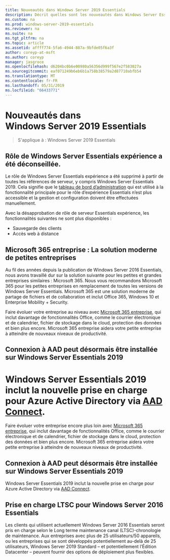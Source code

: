 ```yaml
---
title: Nouveautés dans Windows Server 2019 Essentials
description: Décrit quelles sont les nouveautés dans Windows Server Essentials 2019
ms.custom: na
ms.prod: windows-server-2019-essentials
ms.reviewer: na
ms.suite: na
ms.tgt_pltfrm: na
ms.topic: article
ms.assetid: affff774-5fa6-4944-887a-9bfde05f6a3f
author: coreyp-at-msft
ms.author: coreyp
manager: jasgroce
ms.openlocfilehash: d6204bc0b6e00980a56356d999f567e2f583027a
ms.sourcegitcommit: eaf071249b6eb6b1a758b38579a2d87710abfb54
ms.translationtype: MT
ms.contentlocale: fr-FR
ms.lasthandoff: 05/31/2019
ms.locfileid: "66433771"
---
```

# <a name="whats-new-in-windows-server-2019-essentials"></a>Nouveautés dans Windows Server 2019 Essentials

> S'applique à : Windows Server 2019 Essentials

## <a name="windows-server-essentials-experience-role-has-been-deprecated"></a>Rôle de Windows Server Essentials expérience a été déconseillée.

Le rôle de Windows Server Essentials expérience a été supprimé à partir de toutes les références de serveur, y compris Windows Server Essentials 2019. Cela signifie que le [tableau de bord d’administration](../manage/overview-of-the-dashboard-in-windows-server-essentials.md) qui est utilisé à la fonctionnalité principale pour le rôle d’expérience Essentials n’est plus accessible et la gestion et configuration doivent être effectuées manuellement. 

Avec la désapprobation de rôle de serveur Essentials expérience, les fonctionnalités suivantes ne sont plus disponibles :

-   Sauvegarde des clients 
-   Accès web à distance 

## <a name="microsoft-365-business-the-modern-small-business-solution"></a>Microsoft 365 entreprise : La solution moderne de petites entreprises 

Au fil des années depuis la publication de Windows Server 2016 Essentials, nous avons travaillé dur sur la solution suivante pour les petites et grandes entreprises similaires : Microsoft 365. Nous vous recommandons Microsoft 365 pour les petites entreprises en remplacement de toutes les versions de Windows Server Essentials. Microsoft 365 est une solution moderne de partage de fichiers et de collaboration et inclut Office 365, Windows 10 et Enterprise Mobility + Security. 

Faire évoluer votre entreprise au niveau avec [Microsoft 365 entreprise](https://www.microsoft.com/microsoft-365/business), qui inclut davantage de fonctionnalités Office, comme le courrier électronique et de calendrier, fichier de stockage dans le cloud, protection des données et bien plus encore. Microsoft 365 entreprise aidera votre petite entreprise à atteindre de nouveaux niveaux de productivité.

## <a name="aad-connect-can-now-be-installed-on-windows-server-2019-essentials"></a>Connexion à AAD peut désormais être installée sur Windows Server Essentials 2019

<a name="windows-server-2019-essentials-includes-new-support-for-azure-active-directory-via-aad-connecthttpsdocsmicrosoftcomazureactive-directoryconnectactive-directory-aadconnect-prerequisites"></a>Windows Server Essentials 2019 inclut la nouvelle prise en charge pour Azure Active Directory via [AAD Connect](https://docs.microsoft.com/azure/active-directory/connect/active-directory-aadconnect-prerequisites). 
=======
Faire évoluer votre entreprise encore plus loin avec [Microsoft 365 entreprise](https://www.microsoft.com/en-us/microsoft-365/business), qui inclut davantage de fonctionnalités Office, comme le courrier électronique et de calendrier, fichier de stockage dans le cloud, protection des données et bien plus encore. Microsoft 365 entreprise aidera votre petite entreprise à atteindre de nouveaux niveaux de productivité.

## <a name="aad-connect-can-now-be-installed-on-windows-server-2019-essentials"></a>Connexion à AAD peut désormais être installée sur Windows Server Essentials 2019

Windows Server Essentials 2019 inclut la nouvelle prise en charge pour Azure Active Directory via [AAD Connect](https://docs.microsoft.com/azure/active-directory/connect/active-directory-aadconnect-prerequisites). 

## <a name="ltsc-support-for-windows-server-2016-essentials"></a>Prise en charge LTSC pour Windows Server 2016 Essentials

Les clients qui utilisent actuellement Windows Server 2016 Essentials seront pris en charge selon le Long terme maintenance canal (LTSC)-chronologie de maintenance.
Aux entreprises avec plus de 25 utilisateurs/50 appareils, ou les entreprises qui se sont développés potentiellement au-delà de 25 utilisateurs, Windows Server 2019 Standard – et potentiellement l’Édition Datacenter – peuvent fournir des options de déploiement plus flexibles.
